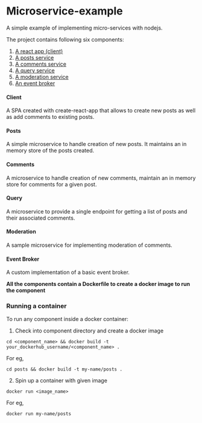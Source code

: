 # Microservice-example
A simple example of implementing micro-services with nodejs.

The project contains following six components:
1. [A react app (client)](#client)
2. [A posts service](#posts)
3. [A comments service](#comments)
4. [A query service](#query)
5. [A moderation service](#moderation)
6. [An event broker](#event-broker)

#### Client
A SPA created with create-react-app that allows to create new posts as well as add comments to existing posts.

#### Posts
A simple microservice to handle creation of new posts. It maintains an in memory store of the posts created.

#### Comments
A microservice to handle creation of new comments, maintain an in memory store for comments for a given post.

#### Query
A microservice to provide a single endpoint for getting a list of posts and their associated comments.

#### Moderation
A sample microservice for implementing moderation of comments.

#### Event Broker
A custom implementation of a basic event broker.

**All the components contain a Dockerfile to create a docker image to run the component**


### Running a container
To run any component inside a docker container:
1. Check into component directory and create a docker image
```
cd <component_name> && docker build -t your_dockerhub_username/<component_name> .
```
For eg,
```
cd posts && docker build -t my-name/posts .
```
2. Spin up a container with given image
```
docker run <image_name>
```
For eg,
```
docker run my-name/posts
```
